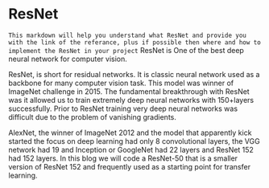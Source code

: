# ResNet
``` This markdown will help you understand what ResNet and provide you with the link of the referance, plus if possible then where and how to implement the ResNet in your project ``` 
ResNet is One of the best deep neural network for computer vision.

ResNet, is short for residual networks. It is classic neural network used as a backbone for many computer vision task. This model was winner of ImageNet challenge in 2015. The fundamental breakthrough with ResNet was it allowed us to train extremely deep neural networks with 150+layers successfully. Prior to ResNet training very deep neural networks was difficult due to the problem of vanishing gradients.

AlexNet, the winner of ImageNet 2012 and the model that apparently kick started the focus on deep learning had only 8 convolutional layers, the VGG network had 19 and Inception or GoogleNet had 22 layers and ResNet 152 had 152 layers. In this blog we will code a ResNet-50 that is a smaller version of ResNet 152 and frequently used as a starting point for transfer learning.